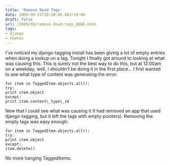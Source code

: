 ```yaml
---
title: 'Remove Dead Tags'
date: 2009-09-21T20:30:00.002+10:00
draft: false
url: /2009/09/remove-dead-tags_6886.html
tags: 
- django
- howtos
---
```


I've noticed my django-tagging install has been giving a lot of empty entries when doing a lookup on a tag. Tonight I finally got around to looking at what was causing this. This is surely not the best way to do this, but at 12:00am on a weekday, well, I shouldn't be doing it in the first place... I first wanted to see what type of content was generating the error:

```
for item in TaggedItem.objects.all():
try:
print item.object
except:
print item.content\_type\_id

```  
  

Now that I could see what was causing it (I had removed an app that used django-tagging, but it left the tags with empty pointers). Removing the empty tags was easy enough:

```
for item in TaggedItem.objects.all():
try:
print item.object
except:
item.delete()

```  
  

No more hanging TaggedItems.